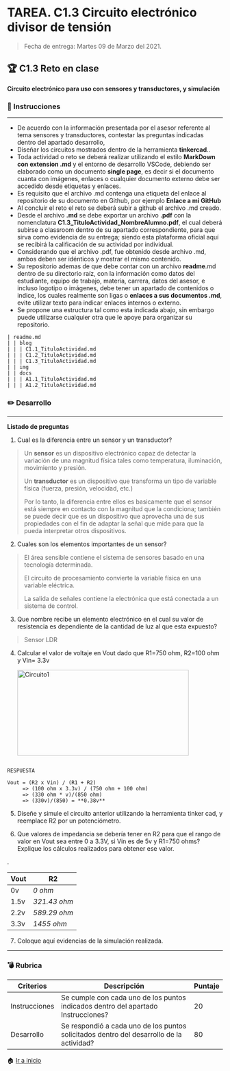 # **TAREA.**  C1.3 Circuito electrónico divisor de tensión

> Fecha de entrega: Martes 09 de Marzo del 2021.
> 

## :trophy: C1.3 Reto en clase

**Circuito electrónico para uso con sensores y transductores, y simulación**

### :blue_book: Instrucciones
___

- De acuerdo con la información presentada por el asesor referente al tema sensores y transductores, contestar las preguntas indicadas dentro del apartado desarrollo,
- Diseñar los circuitos mostrados dentro de la herramienta **tinkercad**..
- Toda actividad o reto se deberá realizar utilizando el estilo **MarkDown con extension .md** y el entorno de desarrollo VSCode, debiendo ser elaborado como un documento **single page**, es decir si el documento cuanta con imágenes, enlaces o cualquier documento externo debe ser accedido desde etiquetas y enlaces.
- Es requisito que el archivo .md contenga una etiqueta del enlace al repositorio de su documento en Github, por ejemplo **Enlace a mi GitHub**
- Al concluir el reto el reto se deberá subir a github el archivo .md creado.
- Desde el archivo **.md** se debe exportar un archivo **.pdf** con la nomenclatura **C1.3_TituloActividad_NombreAlumno.pdf**, el cual deberá subirse a classroom dentro de su apartado correspondiente, para que sirva como evidencia de su entrega; siendo esta plataforma oficial aquí se recibirá la calificación de su actividad por individual.
- Considerando que el archivo .pdf, fue obtenido desde archivo .md, ambos deben ser idénticos y mostrar el mismo contenido.
- Su repositorio ademas de que debe contar con un archivo **readme**.md dentro de su directorio raíz, con la información como datos del estudiante, equipo de trabajo, materia, carrera, datos del asesor, e incluso logotipo o imágenes, debe tener un apartado de contenidos o indice, los cuales realmente son ligas o **enlaces a sus documentos .md**, evite utilizar texto para indicar enlaces internos o externo.
- Se propone una estructura tal como esta indicada abajo, sin embargo puede utilizarse cualquier otra que le apoye para organizar su repositorio.

``` 
| readme.md
| | blog
| | | C1.1_TituloActividad.md
| | | C1.2_TituloActividad.md
| | | C1.3_TituloActividad.md
| | img
| | docs
| | | A1.1_TituloActividad.md
| | | A1.2_TituloActividad.md
```

### :pencil2: Desarrollo
___
**Listado de preguntas**

1. Cual es la diferencia entre un sensor y un transductor?

> Un **sensor** es un dispositivo electrónico capaz de detectar la variación de una magnitud física tales como temperatura, iluminación, movimiento y presión.
> 
> Un **transductor** es un dispositivo que transforma un tipo de variable física (fuerza, presión, velocidad, etc.)
> 
> Por lo tanto, la diferencia entre ellos es basicamente que el sensor está siempre en contacto con la magnitud que la condiciona; también se puede decir que es un dispositivo que aprovecha una de sus propiedades con el fin de adaptar la señal que mide para que la pueda interpretar otros dispositivos. 
> 


2. Cuales son los elementos importantes de un sensor?

> El área sensible contiene el sistema de sensores basado en una tecnología determinada.
> 
> El circuito de procesamiento convierte la variable física en una variable eléctrica.
> 
> La salida de señales contiene la electrónica que está conectada a un sistema de control.
> 

3. Que nombre recibe un elemento electrónico en el cual su valor de resistencia es dependiente de la cantidad de luz al que esta expuesto?

> Sensor LDR
> 

4. Calcular el valor de voltaje en Vout dado que R1=750 ohm, R2=100 ohm y Vin= 3.3v

    <p align="left">
            <img alt="Circuito1" src="https://github.com/ShaaronPR/Tareas/blob/main/img/divisor%20de%20tensi%C3%B3n1.png" 
            width=400 height=200>
    </p>
    
```

RESPUESTA

Vout = (R2 x Vin) / (R1 + R2) 
     => (100 ohm x 3.3v) / (750 ohm + 100 ohm) 
     => (330 ohm * v)/(850 ohm) 
     => (330v)/(850) = **0.38v**

```


5. Diseñe y simule el circuito anterior utilizando la herramienta tinker cad, y reemplace R2 por un potenciómetro.

6. Que valores de impedancia se debería tener en R2 para que el rango de valor en Vout sea entre 0 a 3.3V, si Vin es de 5v y R1=750 ohms? Explique los cálculos realizados para obtener ese valor.

.

|**Vout**  |**R2**        |
|----------|--------------|
| 0v       | _0 ohm_      |
| 1.5v     | _321.43 ohm_ |
| 2.2v     | _589.29 ohm_ |
| 3.3v     | _1455 ohm_   |

7. Coloque aquí evidencias de la simulación realizada.
  

___


### :bomb: Rubrica

| Criterios     | Descripción                                                                                  | Puntaje |
| ------------- | -------------------------------------------------------------------------------------------- | ------- |
| Instrucciones | Se cumple con cada uno de los puntos indicados dentro del apartado Instrucciones?            | 20 |
| Desarrollo    | Se respondió a cada uno de los puntos solicitados dentro del desarrollo de la actividad?     | 80      |

:house: [Ir a inicio](https://github.com/ShaaronPR/Tareas)

